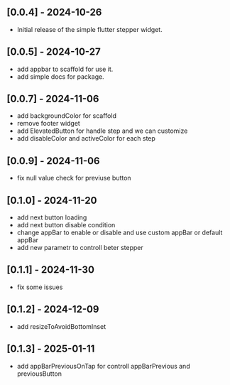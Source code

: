 ## [0.0.4] - 2024-10-26
- Initial release of the simple flutter stepper widget.

## [0.0.5] - 2024-10-27
- add appbar to scaffold for use it.
- add simple docs for package.
 
## [0.0.7] - 2024-11-06
- add backgroundColor for scaffold
- remove footer widget
- add ElevatedButton for handle step and we can customize
- add disableColor and activeColor for each step

## [0.0.9] - 2024-11-06
- fix null value check for previuse button

## [0.1.0] - 2024-11-20
- add next button loading
- add next button disable condition
- change appBar to enable or disable and use custom appBar or default appBar
- add new parametr to controll beter stepper

## [0.1.1] - 2024-11-30
- fix some issues

## [0.1.2] - 2024-12-09
- add resizeToAvoidBottomInset

## [0.1.3] - 2025-01-11
- add appBarPreviousOnTap for controll appBarPrevious and previousButton

